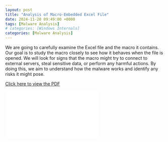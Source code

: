 ```yaml
---
layout: post
title: "Analysis of Macro-Embedded Excel File"
date: 2024-11-28 09:49:00 +0000
tags: [Malware Analysis]
# categories: [Windows Internals]
categories: [Malware Analysis]
---
```


We are going to carefully examine the Excel file and the macro it contains. Our goal is to study the macro closely to see how it behaves when the file is opened. We will look for signs that the macro might try to connect to external servers, steal sensitive data, or perform any harmful actions. By doing this, we aim to understand how the malware works and identify any risks it might pose.

[Click here to view the PDF](/assets/lib/Analysis_of_Macro-Embedded_Excel_Files.pdf)

<embed src="file:///assets/lib/Analysis_of_Macro-Embedded_Excel_Files.pdf">
